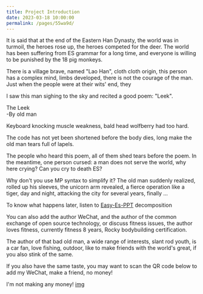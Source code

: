 ```yaml
---
title: Project Introduction
date: 2023-03-18 10:00:00
permalink: /pages/55wa9d/
---
```

It is said that at the end of the Eastern Han Dynasty, the world was in turmoil, the heroes rose up, the heroes competed for the deer. The world has been suffering from ES grammar for a long time, and everyone is willing to be punished by the 18 pig monkeys.

There is a village brave, named "Lao Han", cloth cloth origin, this person has a complex mind, limbs developed, there is not the courage of the man. Just when the people were at their wits' end, they

I saw this man sighing to the sky and recited a good poem: "Leek".


The Leek
<br/>
	 	-By old man

Keyboard knocking muscle weakness, bald head wolfberry had too hard.

The code has not yet been shortened before the body dies, long make the old man tears full of lapels.


The people who heard this poem, all of them shed tears before the poem. In the meantime, one person cursed: a man does not serve the world, why here crying? Can you cry to death ES?

Why don't you use MP syntax to simplify it? The old man suddenly realized, rolled up his sleeves, the unicorn arm revealed, a fierce operation like a tiger, day and night, attacking the city for several years, finally ...

To know what happens later, listen to [Easy-Es-PPT](https://iknow.hs.net/d3b1d387-bc73-4fb1-ac11-ffa2859e0782.pptx) decomposition

You can also add the author WeChat, and the author of the common exchange of open source technology, or discuss fitness issues, the author loves fitness, currently fitness 8 years, Rocky bodybuilding certification.

The author of that bad old man, a wide range of interests, slant rod youth, is a car fan, love fishing, outdoor, like to make friends with the world's great, if you also stink of the same.

If you also have the same taste, you may want to scan the QR code below to add my WeChat, make a friend, no money!

I'm not making any money! [img](/img/wx.png)